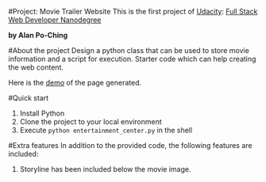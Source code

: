 #Project: Movie Trailer Website
This is the first project of [Udacity](https://www.udacity.com): [Full Stack Web Developer Nanodegree](https://www.udacity.com/course/full-stack-web-developer-nanodegree--nd004)

**by Alan Po-Ching**

#About the project
Design a python class that can be used to store movie information and a script for execution. Starter code which can help creating the web content. 

Here is the [demo](https://) of the page generated.

#Quick start
1. Install Python
2. Clone the project to your local environment
3. Execute `python entertainment_center.py` in the shell

#Extra features
In addition to the provided code, the following features are included:

1. Storyline has been included below the movie image.  